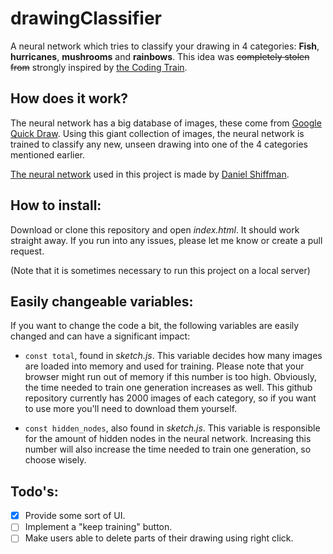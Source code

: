 # drawingClassifier
A neural network which tries to classify your drawing in 4 categories: **Fish**, **hurricanes**, **mushrooms** and **rainbows**. 
This idea was ~~completely stolen from~~ strongly inspired by [the Coding Train](https://www.youtube.com/channel/UCvjgXvBlbQiydffZU7m1_aw).

## How does it work?
The neural network has a big database of images, these come from [Google Quick Draw](https://quickdraw.withgoogle.com/). 
Using this giant collection of images, the neural network is trained to classify any new, unseen drawing into one of the 4 categories mentioned earlier.

[The neural network](https://github.com/CodingTrain/Toy-Neural-Network-JS) used in this project is made by [Daniel Shiffman](https://github.com/shiffman).

## How to install:
Download or clone this repository and open *index.html*. It should work straight away. If you run into any issues, please let me know or create a pull request.

(Note that it is sometimes necessary to run this project on a local server)

## Easily changeable variables:
If you want to change the code a bit, the following variables are easily changed and can have a significant impact:
  * `const total`, found in *sketch.js*. This variable decides how many images are loaded into memory and used for training.
  Please note that your browser might run out of memory if this number is too high. Obviously, the time needed to train one generation increases as well.
  This github repository currently has 2000 images of each category, so if you want to use more you'll need to download them yourself.
  
  * `const hidden_nodes`, also found in *sketch.js*. This variable is responsible for the amount of hidden nodes in the neural network.
  Increasing this number will also increase the time needed to train one generation, so choose wisely.
  
## Todo's:
  - [x] Provide some sort of UI.
  - [ ] Implement a "keep training" button.
  - [ ] Make users able to delete parts of their drawing using right click.
